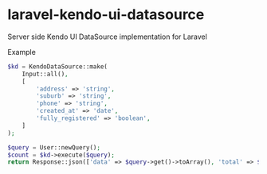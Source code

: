 laravel-kendo-ui-datasource
===========================

Server side Kendo UI DataSource implementation for Laravel

Example
```php
$kd = KendoDataSource::make(
	Input::all(),
	[
		'address' => 'string',
		'suburb' => 'string',
		'phone' => 'string',
		'created_at' => 'date',
		'fully_registered' => 'boolean',
	]
);

$query = User::newQuery();
$count = $kd->execute($query);
return Response::json(['data' => $query->get()->toArray(), 'total' => $count]);
```
